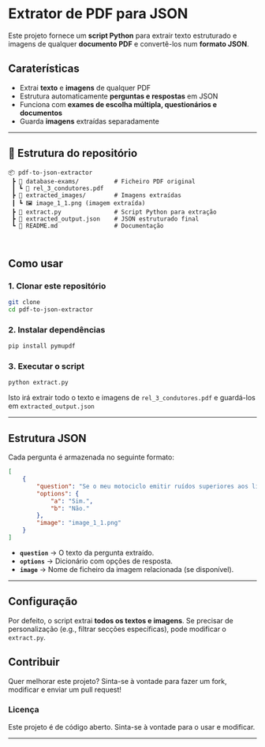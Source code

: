 # Extrator de PDF para JSON
Este projeto fornece um **script Python** para extrair texto estruturado e imagens de qualquer **documento PDF** e convertê-los num **formato JSON**.

## Caraterísticas

- Extrai **texto** e **imagens** de qualquer PDF  
- Estrutura automaticamente **perguntas e respostas** em JSON  
- Funciona com **exames de escolha múltipla, questionários e documentos**  
- Guarda **imagens** extraídas separadamente  

---

## 📂 Estrutura do repositório

```
📦 pdf-to-json-extractor
 ┣ 📂 database-exams/          # Ficheiro PDF original
 ┃ ┗ 📄 rel_3_condutores.pdf
 ┣ 📂 extracted_images/        # Imagens extraídas
 ┃ ┗ 🖼 image_1_1.png (imagem extraída)
 ┣ 📄 extract.py               # Script Python para extração
 ┣ 📄 extracted_output.json    # JSON estruturado final
 ┗ 📄 README.md                # Documentação



```
## Como usar

### 1️. **Clonar este repositório**

```sh
git clone 
cd pdf-to-json-extractor
```

### 2️. **Instalar dependências**

```sh
pip install pymupdf
```

### 3️. **Executar o script**
```sh
python extract.py
```
Isto irá extrair todo o texto e imagens de `rel_3_condutores.pdf` e guardá-los em `extracted_output.json`


---

## Estrutura JSON

Cada pergunta é armazenada no seguinte formato:

```json
[
    {
        "question": "Se o meu motociclo emitir ruídos superiores aos limites máximos fixados, fico sujeito ao pagamento de uma coima?",
        "options": {
            "a": "Sim.",
            "b": "Não."
        },
        "image": "image_1_1.png"
    }
]
```

- **`question`** → O texto da pergunta extraído.  
- **`options`** → Dicionário com opções de resposta.  
- **`image`** → Nome de ficheiro da imagem relacionada (se disponível).
  

---  


## Configuração

Por defeito, o script extrai **todos os textos e imagens**. Se precisar de personalização (e.g., filtrar secções específicas), pode modificar o `extract.py`.


## Contribuir
Quer melhorar este projeto? Sinta-se à vontade para fazer um fork, modificar e enviar um pull request!  


### Licença
Este projeto é de código aberto. Sinta-se à vontade para o usar e modificar. 


---























































